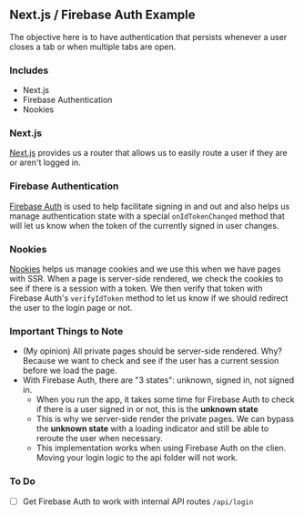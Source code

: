 ## Next.js / Firebase Auth Example

The objective here is to have authentication that persists whenever a user closes a tab or when multiple tabs are open.

### Includes
- Next.js
- Firebase Authentication
- Nookies

### Next.js
[Next.js](https://nextjs.org/) provides us a router that allows us to easily route a user if they are or aren't logged in. 

### Firebase Authentication
[Firebase Auth](https://firebase.google.com/products/auth) is used to help facilitate signing in and out and also helps us manage authentication state with a special `onIdTokenChanged` method that will let us know when the token of the currently signed in user changes.

### Nookies
[Nookies](https://github.com/maticzav/nookies) helps us manage cookies and we use this when we have pages with SSR. When a page is server-side rendered, we check the cookies to see if there is a session with a token. We then verify that token with Firebase Auth's `verifyIdToken` method to let us know if we should redirect the user to the login page or not.

### Important Things to Note
- (My opinion) All private pages should be server-side rendered. Why? Because we want to check and see if the user has a current session before we load the page.
- With Firebase Auth, there are "3 states": unknown, signed in, not signed in.
  - When you run the app, it takes some time for Firebase Auth to check if there is a user signed in or not, this is the **unknown state**
  - This is why we server-side render the private pages. We can bypass the **unknown state** with a loading indicator and still be able to reroute the user when necessary.
  - This implementation works when using Firebase Auth on the clien. Moving your login logic to the api folder will not work.
  
### To Do
- [ ] Get Firebase Auth to work with internal API routes `/api/login`
